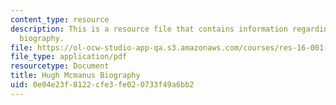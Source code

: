 ```yaml
---
content_type: resource
description: This is a resource file that contains information regarding Hugh Mcmanus
  biography.
file: https://ol-ocw-studio-app-qa.s3.amazonaws.com/courses/res-16-001-lean-enterprise-en-espanol-january-iap-2012/0e04e23f8122cfe3fe020733f49a6bb2_MITRES_16_001IAP12_Hugh.pdf
file_type: application/pdf
resourcetype: Document
title: Hugh Mcmanus Biography
uid: 0e04e23f-8122-cfe3-fe02-0733f49a6bb2
---
```

